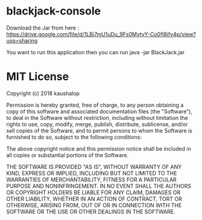 # blackjack-console

Download the Jar from here : https://drive.google.com/file/d/1LBi7mU1uDu_9Fs0MvtyY-Co0fl8ifv4p/view?usp=sharing

You want to run this application then you can run
java -jar BlackJack.jar

# MIT License

Copyright (c) 2018 kaushalop

Permission is hereby granted, free of charge, to any person obtaining a copy
of this software and associated documentation files (the "Software"), to deal
in the Software without restriction, including without limitation the rights
to use, copy, modify, merge, publish, distribute, sublicense, and/or sell
copies of the Software, and to permit persons to whom the Software is
furnished to do so, subject to the following conditions:

The above copyright notice and this permission notice shall be included in all
copies or substantial portions of the Software.

THE SOFTWARE IS PROVIDED "AS IS", WITHOUT WARRANTY OF ANY KIND, EXPRESS OR
IMPLIED, INCLUDING BUT NOT LIMITED TO THE WARRANTIES OF MERCHANTABILITY,
FITNESS FOR A PARTICULAR PURPOSE AND NONINFRINGEMENT. IN NO EVENT SHALL THE
AUTHORS OR COPYRIGHT HOLDERS BE LIABLE FOR ANY CLAIM, DAMAGES OR OTHER
LIABILITY, WHETHER IN AN ACTION OF CONTRACT, TORT OR OTHERWISE, ARISING FROM,
OUT OF OR IN CONNECTION WITH THE SOFTWARE OR THE USE OR OTHER DEALINGS IN THE
SOFTWARE.
